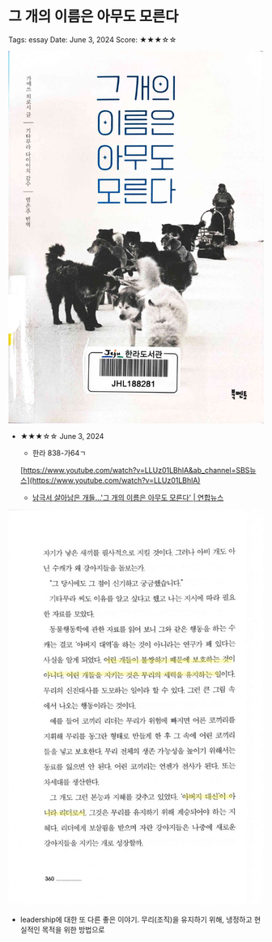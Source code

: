 # 그 개의 이름은 아무도 모른다

Tags: essay
Date: June 3, 2024
Score: ★★★☆☆

![japan_antartica_dog_0.jpg](nobody_knows_the_dogs_name/japan_antartica_dog_0.jpg)

- ★★★☆☆ June 3, 2024
    - 한라 838-가64ㄱ
    
    [https://www.youtube.com/watch?v=LLUz01LBhlA&ab_channel=SBS뉴스](https://www.youtube.com/watch?v=LLUz01LBhlA)
    
    - [남극서 살아남은 개들…'그 개의 이름은 아무도 모른다' | 연합뉴스](https://www.yna.co.kr/view/AKR20240308156600005)

![japan_antartica_dog_1.jpg](nobody_knows_the_dogs_name/japan_antartica_dog_1.jpg)

- leadership에 대한 또 다른 좋은 이야기. 무리(조직)을 유지하기 위해, 냉정하고 현실적인 목적을 위한 방법으로
